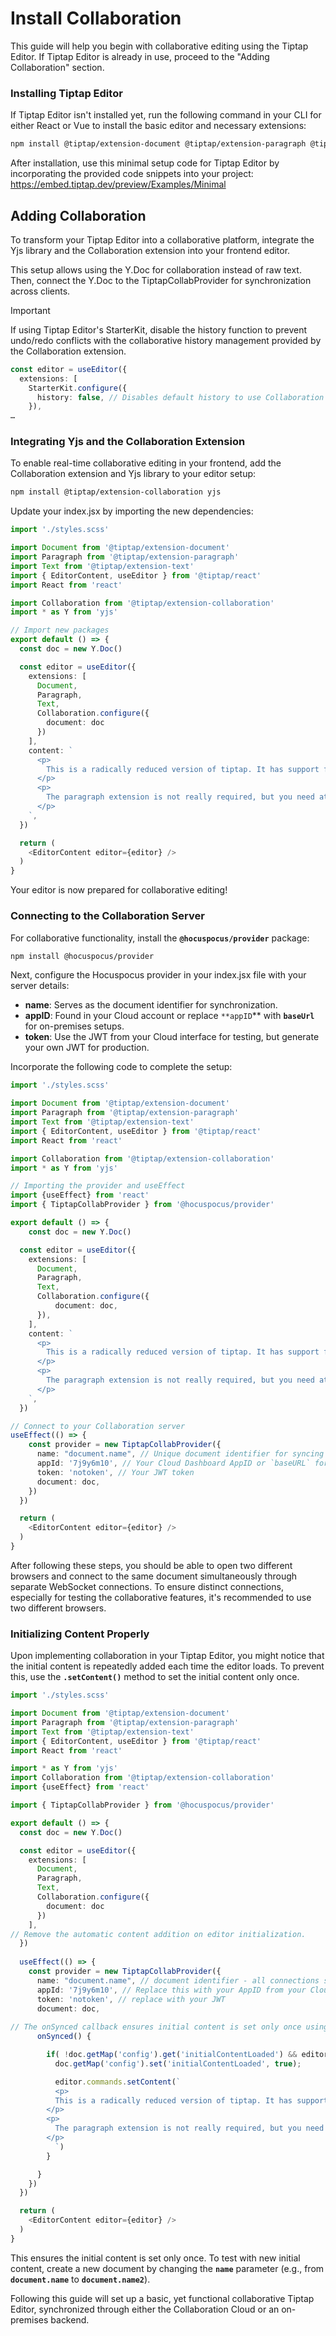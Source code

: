 # Install Collaboration
This guide will help you begin with collaborative editing using the Tiptap Editor. If Tiptap Editor is already in use, proceed to the "Adding Collaboration" section.

### **Installing Tiptap Editor**

If Tiptap Editor isn't installed yet, run the following command in your CLI for either React or Vue to install the basic editor and necessary extensions:

```bash
npm install @tiptap/extension-document @tiptap/extension-paragraph @tiptap/extension-text @tiptap/react
```

After installation, use this minimal setup code for Tiptap Editor by incorporating the provided code snippets into your project:
https://embed.tiptap.dev/preview/Examples/Minimal

## **Adding Collaboration**

To transform your Tiptap Editor into a collaborative platform, integrate the Yjs library and the Collaboration extension into your frontend editor.

This setup allows using the Y.Doc for collaboration instead of raw text. Then, connect the Y.Doc to the TiptapCollabProvider for synchronization across clients.

> [!Important]
> If using Tiptap Editor's StarterKit, disable the history function to prevent undo/redo conflicts with the collaborative history management provided by the Collaboration extension.

```typescript
const editor = useEditor({
  extensions: [
    StarterKit.configure({
      history: false, // Disables default history to use Collaboration's history management
    }),
…
```

### **Integrating Yjs and the Collaboration Extension**

To enable real-time collaborative editing in your frontend, add the Collaboration extension and Yjs library to your editor setup:

```bash
npm install @tiptap/extension-collaboration yjs
```
Update your index.jsx by importing the new dependencies:

```typescript
import './styles.scss'

import Document from '@tiptap/extension-document'
import Paragraph from '@tiptap/extension-paragraph'
import Text from '@tiptap/extension-text'
import { EditorContent, useEditor } from '@tiptap/react'
import React from 'react'

import Collaboration from '@tiptap/extension-collaboration'
import * as Y from 'yjs'

// Import new packages
export default () => {
  const doc = new Y.Doc()

  const editor = useEditor({
    extensions: [
      Document,
      Paragraph,
      Text,
      Collaboration.configure({
        document: doc
      })
    ],
    content: `
      <p>
        This is a radically reduced version of tiptap. It has support for a document, with paragraphs and text. That’s it. It’s probably too much for real minimalists though.
      </p>
      <p>
        The paragraph extension is not really required, but you need at least one node. Sure, that node can be something different.
      </p>
    `,
  })

  return (
    <EditorContent editor={editor} />
  )
}
```

Your editor is now prepared for collaborative editing!

### **Connecting to the Collaboration Server**

For collaborative functionality, install the **`@hocuspocus/provider`** package:

```bash
npm install @hocuspocus/provider
```

Next, configure the Hocuspocus provider in your index.jsx file with your server details:

- **name**: Serves as the document identifier for synchronization.
- **appID**: Found in your Cloud account or replace `**appID`** with **`baseUrl`** for on-premises setups.
- **token**: Use the JWT from your Cloud interface for testing, but generate your own JWT for production.

Incorporate the following code to complete the setup:

```typescript
import './styles.scss'

import Document from '@tiptap/extension-document'
import Paragraph from '@tiptap/extension-paragraph'
import Text from '@tiptap/extension-text'
import { EditorContent, useEditor } from '@tiptap/react'
import React from 'react'

import Collaboration from '@tiptap/extension-collaboration'
import * as Y from 'yjs'

// Importing the provider and useEffect
import {useEffect} from 'react'
import { TiptapCollabProvider } from '@hocuspocus/provider'

export default () => {
	const doc = new Y.Doc()

  const editor = useEditor({
    extensions: [
      Document,
      Paragraph,
      Text,
      Collaboration.configure({
	      document: doc,
      }),
    ],
    content: `
      <p>
        This is a radically reduced version of tiptap. It has support for a document, with paragraphs and text. That’s it. It’s probably too much for real minimalists though.
      </p>
      <p>
        The paragraph extension is not really required, but you need at least one node. Sure, that node can be something different.
      </p>
    `,
  })

// Connect to your Collaboration server  
useEffect(() => {
    const provider = new TiptapCollabProvider({
      name: "document.name", // Unique document identifier for syncing
      appId: '7j9y6m10', // Your Cloud Dashboard AppID or `baseURL` for on-premises
      token: 'notoken', // Your JWT token
      document: doc,
    })
  })

  return (
    <EditorContent editor={editor} />
  )
}
```

After following these steps, you should be able to open two different browsers and connect to the same document simultaneously through separate WebSocket connections. To ensure distinct connections, especially for testing the collaborative features, it's recommended to use two different browsers.

### **Initializing Content Properly**

Upon implementing collaboration in your Tiptap Editor, you might notice that the initial content is repeatedly added each time the editor loads. To prevent this, use the **`.setContent()`** method to set the initial content only once.

```typescript
import './styles.scss'

import Document from '@tiptap/extension-document'
import Paragraph from '@tiptap/extension-paragraph'
import Text from '@tiptap/extension-text'
import { EditorContent, useEditor } from '@tiptap/react'
import React from 'react'

import * as Y from 'yjs'
import Collaboration from '@tiptap/extension-collaboration'
import {useEffect} from 'react'

import { TiptapCollabProvider } from '@hocuspocus/provider'

export default () => {
  const doc = new Y.Doc()

  const editor = useEditor({
    extensions: [
      Document,
      Paragraph,
      Text,
      Collaboration.configure({
        document: doc
      })
    ],
// Remove the automatic content addition on editor initialization.
  })
  
  useEffect(() => {
    const provider = new TiptapCollabProvider({
      name: "document.name", // document identifier - all connections sharing the same identifier will be synced
      appId: '7j9y6m10', // Replace this with your AppID from your Cloud Dashboard. In case you're developing on premises replace "appID" with "baseURL"
      token: 'notoken', // replace with your JWT
      document: doc,
      
// The onSynced callback ensures initial content is set only once using editor.setContent(), preventing repetitive content loading on editor syncs.
      onSynced() {

        if( !doc.getMap('config').get('initialContentLoaded') && editor ){
          doc.getMap('config').set('initialContentLoaded', true);

          editor.commands.setContent(`
          <p>
          This is a radically reduced version of tiptap. It has support for a document, with paragraphs and text. That’s it. It’s probably too much for real minimalists though.
        </p>
        <p>
          The paragraph extension is not really required, but you need at least one node. Sure, that node can be something different.
        </p>
          `)
        }

      }
    })
  })

  return (
    <EditorContent editor={editor} />
  )
}
```

This ensures the initial content is set only once. To test with new initial content, create a new document by changing the **`name`** parameter (e.g., from **`document.name`** to **`document.name2`**).

Following this guide will set up a basic, yet functional collaborative Tiptap Editor, synchronized through either the Collaboration Cloud or an on-premises backend.
